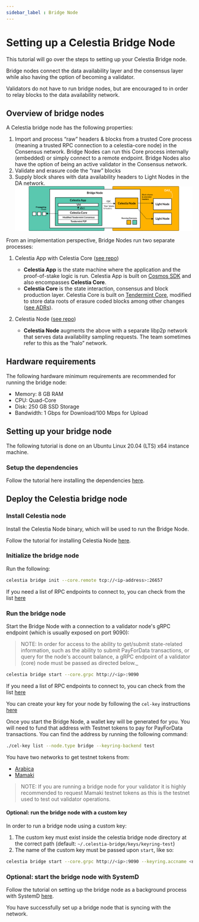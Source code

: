 ```yaml
---
sidebar_label : Bridge Node
---
```


# Setting up a Celestia Bridge Node

This tutorial will go over the steps to setting up your Celestia Bridge node.

Bridge nodes connect the data availability layer and the consensus layer
while also having the option of becoming a validator.

Validators do not have to run bridge nodes, but are encouraged to in order
to relay blocks to the data availability network.

## Overview of bridge nodes

A Celestia bridge node has the following properties:

1. Import and process “raw” headers & blocks from a trusted Core process
   (meaning a trusted RPC connection to a celestia-core node) in the
   Consensus network. Bridge Nodes can run this Core process internally
   (embedded) or simply connect to a remote endpoint. Bridge Nodes also
   have the option of being an active validator in the Consensus network.
2. Validate and erasure code the “raw” blocks
3. Supply block shares with data availability headers to Light Nodes in the DA network.
   ![bridge-node-diagram](/img/nodes/BridgeNodes.png)

From an implementation perspective, Bridge Nodes run two separate processes:

1. Celestia App with Celestia Core
   ([see repo](https://github.com/celestiaorg/celestia-app))

    * **Celestia App** is the state machine where the application and the
      proof-of-stake logic is run. Celestia App is built on
      [Cosmos SDK](https://docs.cosmos.network/) and also encompasses
      **Celestia Core**.
    * **Celestia Core** is the state interaction, consensus and block production
      layer. Celestia Core is built on [Tendermint Core](https://docs.tendermint.com/),
      modified to store data roots of erasure coded blocks among other changes
      ([see ADRs](https://github.com/celestiaorg/celestia-core/tree/master/docs/celestia-architecture)).

2. Celestia Node ([see repo](https://github.com/celestiaorg/celestia-node))

    * **Celestia Node** augments the above with a separate libp2p network that
      serves data availability sampling requests. The team sometimes refer to
      this as the “halo” network.

## Hardware requirements

The following hardware minimum requirements are recommended for running the
bridge node:

* Memory: 8 GB RAM
* CPU: Quad-Core
* Disk: 250 GB SSD Storage
* Bandwidth: 1 Gbps for Download/100 Mbps for Upload

## Setting up your bridge node

The following tutorial is done on an Ubuntu Linux 20.04 (LTS) x64 instance machine.

### Setup the dependencies

Follow the tutorial here installing the dependencies [here](../developers/environment.md).

## Deploy the Celestia bridge node

### Install Celestia node

Install the Celestia Node binary, which will be used to run the Bridge Node.

Follow the tutorial for installing Celestia Node [here](../developers/celestia-node.md).

### Initialize the bridge node

Run the following:

```sh
celestia bridge init --core.remote tcp://<ip-address>:26657
```

If you need a list of RPC endpoints to connect to, you can check from the list [here](./mamaki-testnet.md#rpc-endpoints)

### Run the bridge node

Start the Bridge Node with a connection to a validator node's gRPC endpoint
(which is usually exposed on port 9090):

> NOTE: In order for access to the ability to get/submit state-related information,
  such as the ability to submit PayForData transactions, or query for the node's
  account balance, a gRPC endpoint of a validator (core) node must be passed as
  directed below._

```sh
celestia bridge start --core.grpc http://<ip>:9090
```

If you need a list of RPC endpoints to connect to, you can check from the list [here](./mamaki-testnet.md#rpc-endpoints)

You can create your key for your node by following the `cel-key` instructions [here](./keys.md)

Once you start the Bridge Node, a wallet key will be generated for you.
You will need to fund that address with Testnet tokens to pay for
PayForData transactions.
You can find the address by running the following command:

```sh
./cel-key list --node.type bridge --keyring-backend test
```

You have two networks to get testnet tokens from:

* [Arabica](./arabica-devnet.md#arabica-devnet-faucet)
* [Mamaki](./mamaki-testnet.md#mamaki-testnet-faucet)

> NOTE: If you are running a bridge node for your validator
  it is highly recommended to request Mamaki testnet tokens
  as this is the testnet used to test out validator operations.

#### Optional: run the bridge node with a custom key

In order to run a bridge node using a custom key:

1. The custom key must exist inside the celestia bridge node directory at the
   correct path (default: `~/.celestia-bridge/keys/keyring-test`)
2. The name of the custom key must be passed upon `start`, like so:

```sh
celestia bridge start --core.grpc http://<ip>:9090 --keyring.accname <name_of_custom_key>
```

### Optional: start the bridge node with SystemD

Follow the tutorial on setting up the bridge node as a background process with
SystemD [here](./systemd.md#celestia-bridge-node).

You have successfully set up a bridge node that is syncing with the network.
